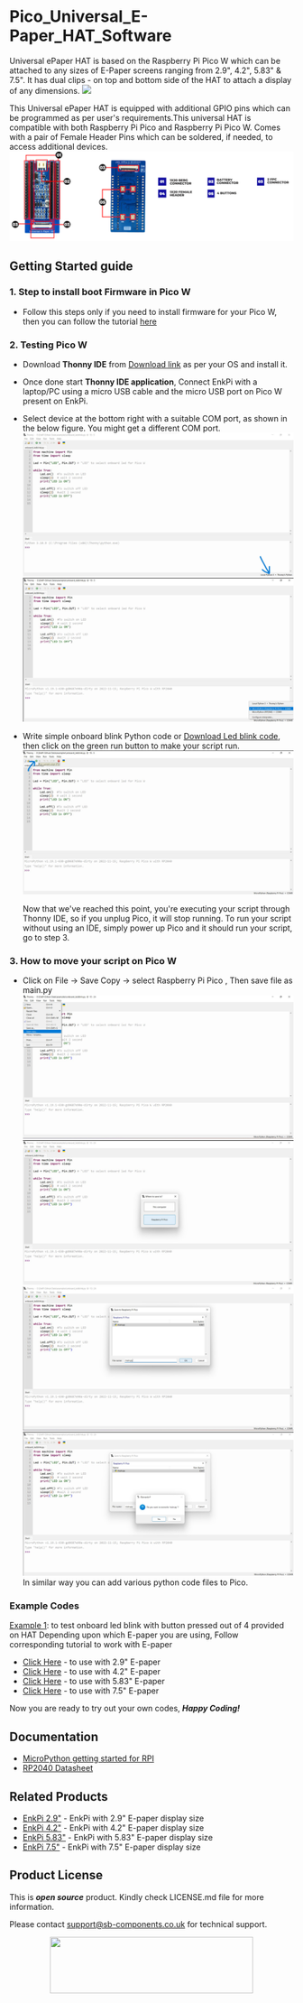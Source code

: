 # Pico_Universal_E-Paper_HAT_Software

Universal ePaper HAT is based on the Raspberry Pi Pico W which can be attached to any sizes of E-Paper screens ranging from 2.9", 4.2", 5.83" & 7.5".
It has dual clips - on top and bottom side of the HAT to attach a display of any dimensions.
<img src="https://github.com/sbcshop/Pico_Universal_E-Paper_HAT_Software/blob/main/images/universal_epaper_hat.gif" />

This Universal ePaper HAT is equipped with additional GPIO pins which can be programmed as per user's requirements.This universal HAT is compatible with both Raspberry Pi Pico and Raspberry Pi Pico W. Comes with a pair of Female Header Pins which can be soldered, if needed, to access additional devices.
<img src="https://github.com/sbcshop/Pico_Universal_E-Paper_HAT_Software/blob/main/images/universal_epaper_hat_pinout.png" />

## Getting Started guide
### 1. Step to install boot Firmware in Pico W
   - Follow this steps only if you need to install firmware for your Pico W, then you can follow the tutorial [here](https://github.com/sbcshop/PiCoder-Software/blob/main/README.md#1-how-to-install-boot-firmware-in-picoder-kit)

### 2. Testing Pico W
   - Download **Thonny IDE** from [Download link](https://thonny.org/) as per your OS and install it.
   - Once done start **Thonny IDE application**, Connect EnkPi with a laptop/PC using a micro USB cable and the micro USB port on Pico W present on EnkPi.
   - Select device at the bottom right with a suitable COM port, as shown in the below figure. You might get a different COM port.
      <img src= "https://github.com/sbcshop/EnkPi_2.9_Software/blob/main/images/img1.jpg" />
      <img src= "https://github.com/sbcshop/EnkPi_2.9_Software/blob/main/images/img2.jpg" />
   - Write simple onboard blink Python code or [Download Led blink code](https://github.com/sbcshop/Pico_Universal_E-Paper_HAT_Software/blob/main/examples/onboard_ledBlink.py), then click on the green run button to make your script run. 
      <img src= "https://github.com/sbcshop/EnkPi_2.9_Software/blob/main/images/img3.jpg" />
     
     Now that we've reached this point, you're executing your script through Thonny IDE, so if you unplug Pico, it will stop running. To run your script without using an IDE, simply power up Pico and it should run your script, go to step 3. 
    
### 3. How to move your script on Pico W
   - Click on File -> Save Copy -> select Raspberry Pi Pico , Then save file as main.py
      <img src="https://github.com/sbcshop/EnkPi_2.9_Software/blob/main/images/scr1.jpg" />
      <img src="https://github.com/sbcshop/EnkPi_2.9_Software/blob/main/images/scr2.jpg" />
      <img src="https://github.com/sbcshop/EnkPi_2.9_Software/blob/main/images/scr3.jpg" />
      <img src="https://github.com/sbcshop/EnkPi_2.9_Software/blob/main/images/scr4.jpg" />
      In similar way you can add various python code files to Pico.
      
### Example Codes
   [Example 1](https://github.com/sbcshop/Pico_Universal_E-Paper_HAT_Software/blob/main/examples/Button_onboard_LED.py): to test onboard led blink with button pressed out of 4 provided on HAT
   Depending upon which E-paper you are using, Follow corresponding tutorial to work with E-paper
   - [Click Here](https://github.com/sbcshop/EnkPi_2.9_Software) - to use with 2.9" E-paper
   - [Click Here](https://github.com/sbcshop/EnkPi_4.2_Software) - to use with 4.2" E-paper
   - [Click Here](https://github.com/sbcshop/EnkPi_5.83_Software) - to use with 5.83" E-paper
   - [Click Here](https://github.com/sbcshop/EnkPi_7.5_Software) - to use with 7.5" E-paper
   
   Now you are ready to try out your own codes, **_Happy Coding!_**

## Documentation
  * [MicroPython getting started for RPI](https://docs.micropython.org/en/latest/rp2/quickref.html)
  * [RP2040 Datasheet](https://github.com/sbcshop/HackyPi-Hardware/blob/main/Documents/rp2040-datasheet.pdf)


## Related Products
   * [EnkPi 2.9"](https://shop.sb-components.co.uk/products/enkpi?variant=40474297401427) - EnkPi with 2.9" E-paper display size
   * [EnkPi 4.2"](https://shop.sb-components.co.uk/products/enkpi?variant=40474297434195) - EnkPi with 4.2" E-paper display size
   * [EnkPi 5.83"](https://shop.sb-components.co.uk/products/enkpi?variant=40474297466963) - EnkPi with 5.83" E-paper display size
   * [EnkPi 7.5"](https://shop.sb-components.co.uk/products/enkpi?variant=40474297499731) - EnkPi with 7.5" E-paper display size
 
## Product License

This is ***open source*** product. Kindly check LICENSE.md file for more information.

Please contact support@sb-components.co.uk for technical support.
<p align="center">
  <img width="360" height="100" src="https://cdn.shopify.com/s/files/1/1217/2104/files/Logo_sb_component_3.png?v=1666086771&width=300">
</p>

